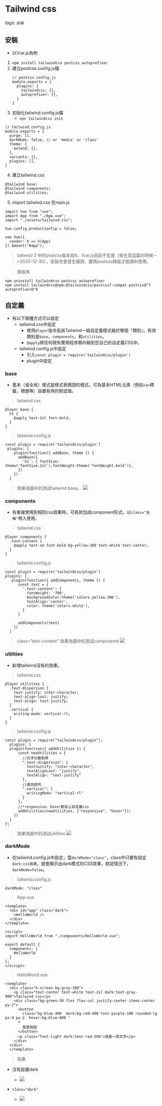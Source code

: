 # Tailwind css
###### tags: `前端`

## 安裝
- 以Vue.js為例
1. `npm install tailwindcss postcss autoprefixer`
2. 建立postcss.config.js檔
    ```bash=
    // postcss.config.js
    module.exports = {
      plugins: {
        tailwindcss: {},
        autoprefixer: {},
      }
    }
    ```
3. 初始化tailwind.config.js檔
    - `npx tailwindcss init`
```bash=
// tailwind.config.js
module.exports = {
  purge: [],
  darkMode: false, // or 'media' or 'class'
  theme: {
    extend: {},
  },
  variants: {},
  plugins: [],
}
```
4. 建立tailwind.css
```bash=
@tailwind base;
@tailwind components;
@tailwind utilities;
```
5. import tailwind.css 在main.js
```bash=
import Vue from "vue";
import App from "./App.vue";
import "./assets/tailwind.css";

Vue.config.productionTip = false;

new Vue({
  render: h => h(App)
}).$mount("#app");
```

> tailwind 2 中的postcss版本為8，Vue.js目前不支援（我在寫這篇的時候-->2020-12-30），安裝完會發生錯誤，要將postcss降版才能順利使用。

> 降版本
```bash=
npm uninstall tailwindcss postcss autoprefixer
npm install tailwindcss@npm:@tailwindcss/postcss7-compat postcss@^7 autoprefixer@^9
```
## 自定義
- 有以下兩種方式可以設定
    - tailwind.css中設定
        - 使用`@layer`指令告訴Tailwind一組自定義樣式屬於哪個『類別』。有效類別是`base`，`components`，和`utilities`。
        - `@apply`將任何現有實用程序類內聯到您自己的自定義CSS中。
    - tailwind.config.js中設定
        - 引入`const plugin = require('tailwindcss/plugin')`
        - plugin中設定
### base
- 基本（或全局）樣式是樣式表開頭的樣式，可為基本HTML元素（例如`<a>`標籤，標題等）設置有用的默認值。
> tailwind.css
```bash=
@layer base {
  h1 {
    @apply text-2xl font-bold;
  }
}
```
>tailwind.config.js
```bash=
const plugin = require('tailwindcss/plugin')
 plugins: [
    plugin(function({ addBase, theme }) {
      addBase({
        'h1': { fontSize: theme('fontSize.2xl'),fontWeight:theme('fontWeight.bold')},
      })
    })
  ]
```
>效果為圖中的測試tailwind base。
![](https://i.imgur.com/DOux3hE.png)


### components
- 有重複使用到相同css效果時，可將其包成component形式，以`class="名稱"`帶入使用。
>tailwind.css
```bash=
@layer components {
  .text-content {
    @apply text-sm font-bold bg-yellow-300 text-white text-center;
  }
}
```
>tailwind.config.js

```bash=
const plugin = require('tailwindcss/plugin')
plugins: [
   plugin(function({ addComponents, theme }) {
      const text = {
        '.text-content': {
          fontWeight: '700',
          backgroundColor:theme('colors.yellow.300'),
          textAlign:'center',
          color: theme('colors.white'),
        }
      }

      addComponents(text)
    })
  ]
```

>class="text-content"
>效果為圖中的測試components
![](https://i.imgur.com/IhP7xoN.png)

### utilities
- 新增tailwind沒有的效果。
>tailwind.css
```bash=
@layer utilities {
  .text-dispersion {
    text-justify: inter-character;
    text-align-last: justify;
    text-align: text-justify;
  }
  .vertical {
    writing-mode: vertical-rl;
  }
}
```

>tailwind.config.js
```bash=
const plugin = require("tailwindcss/plugin");
  plugins: [
  plugin(function({ addUtilities }) {
      const newUtilities = {
        //文字分散對齊
        ".text-dispersion": {
          textJustify: "inter-character",
          textAlignLast: "justify",
          textAlign: "text-justify"
        },
        //直向排列
        ".vertical": {
          writingMode: "vertical-rl"
        }
      };
      //*responsive，hover都加上自定義css
      addUtilities(newUtilities, ["responsive", "hover"]);
    })
  ]
};
```
>效果為圖中的測試utilities
![](https://i.imgur.com/TNbgka2.png)

### darkMode
- 在tailwind.config.js中設定，當`darkMode="class"`，class中只要有設定`dark:css效果`，就會顯示出dark模式的CSS效果，默認情況下，`darkMode=false`。

>tailwind.config.js
```bash=
darkMode: "class"
```

>App.vue
```bash=
<template>
  <div id="app" class="dark">
    <HelloWorld />
  </div>
</template>

<script>
import HelloWorld from "./components/HelloWorld.vue";

export default {
  components: {
    HelloWorld
  }
};
</script>
```

>HelloWorld.vue
```bash=
<template>
  <div class="h-screen bg-gray-300">
    <p class="text-center text-white text-2xl dark:text-gray-900">Tailwind css</p>
    <div class="bg-green-50 flex flex-col justify-center items-center py-2">
      <button
        class="bg-blue-400  dark:bg-red-400 text-purple-100 rounded-lg px-4 py-2  hover:bg-blue-800 "
      >
        我是按鈕
      </button>
      <p class="font-light dark:text-red-500">我是一段文字</p>
    </div>
  </div>
  </template>
```
> 效果
- 沒有設置dark
    - ![](https://i.imgur.com/Cg1thPG.png)

- `class="dark"`
    - ![](https://i.imgur.com/kYL6iQ9.png)

